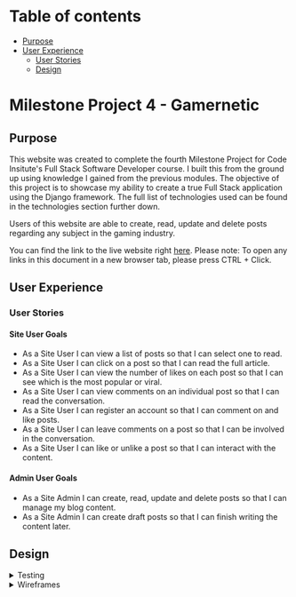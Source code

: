 # Table of contents
* [Purpose](#purpose)
* [User Experience](#user-experience)
  * [User Stories](#user-stories) 
  * [Design](#design)

# Milestone Project 4 - Gamernetic
## Purpose

This website was created to complete the fourth Milestone Project for Code Insitute's Full Stack Software Developer course. I built this from the ground up using knowledge I gained from the previous modules. The objective of this project is to showcase my ability to create a true Full Stack application using the Django framework. The full list of technologies used can be found in the technologies section further down.

Users of this website are able to create, read, update and delete posts regarding any subject in the gaming industry.

You can find the link to the live website right [here](https://gamernetic.herokuapp.com/).
Please note: To open any links in this document in a new browser tab, please press CTRL + Click.



## User Experience
### User Stories
#### Site User Goals
* As a Site User I can view a list of posts so that I can select one to read.
* As a Site User I can click on a post so that I can read the full article.
* As a Site User I can view the number of likes on each post so that I can see which is the most popular or viral.
* As a Site User I can view comments on an individual post so that I can read the conversation.
* As a Site User I can register an account so that I can comment on and like posts.
* As a Site User I can leave comments on a post so that I can be involved in the conversation.
* As a Site User I can like or unlike a post so that I can interact with the content.

#### Admin User Goals
* As a Site Admin I can create, read, update and delete posts so that I can manage my blog content.
* As a Site Admin I can create draft posts so that I can finish writing the content later.

## Design


<details>
<summary>Testing</summary>

Did a bit of practice with branches
</details>
<details>
<summary>Wireframes</summary>

![index-desktop-wireframe](https://user-images.githubusercontent.com/98277650/177381328-736c7454-6a29-4ba5-8a5b-94af1189cc14.png)
![index-mobile-wireframe](https://user-images.githubusercontent.com/98277650/177381382-971e05ca-ca33-46c5-9997-61c2210c2a18.png)
</details>
